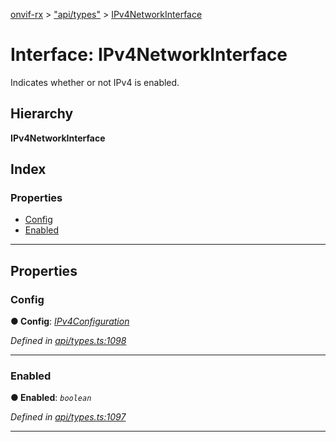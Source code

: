 [onvif-rx](../README.md) > ["api/types"](../modules/_api_types_.md) > [IPv4NetworkInterface](../interfaces/_api_types_.ipv4networkinterface.md)

# Interface: IPv4NetworkInterface

Indicates whether or not IPv4 is enabled.

## Hierarchy

**IPv4NetworkInterface**

## Index

### Properties

* [Config](_api_types_.ipv4networkinterface.md#config)
* [Enabled](_api_types_.ipv4networkinterface.md#enabled)

---

## Properties

<a id="config"></a>

###  Config

**● Config**: *[IPv4Configuration](_api_types_.ipv4configuration.md)*

*Defined in [api/types.ts:1098](https://github.com/patrickmichalina/onvif-rx/blob/3ab1739/src/api/types.ts#L1098)*

___
<a id="enabled"></a>

###  Enabled

**● Enabled**: *`boolean`*

*Defined in [api/types.ts:1097](https://github.com/patrickmichalina/onvif-rx/blob/3ab1739/src/api/types.ts#L1097)*

___

